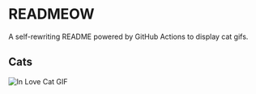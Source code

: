 # READMEOW

A self-rewriting README powered by GitHub Actions to display cat gifs.

## Cats

![In Love Cat GIF](https://media4.giphy.com/media/MDJ9IbxxvDUQM/200.gif?cid=9acd02dacjulbqn2oqfdfsxbd3wuvwwy0ibna5nzj3gsbg5j&ep=v1_gifs_search&rid=200.gif&ct=g)
